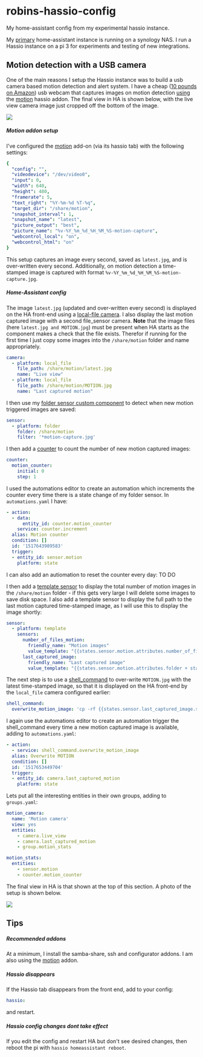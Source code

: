 # robins-hassio-config
My home-assistant config from my experimental hassio instance.

My [primary](https://github.com/robmarkcole/robins-homeassistant-config) home-assistant instance is running on a synology NAS. I run a Hassio instance on a pi 3 for experiments and testing of new integrations.

## Motion detection with a USB camera
One of the main reasons I setup the Hassio instance was to build a usb camera based motion detection and alert system. I have a cheap ([10 pounds on Amazon](https://www.amazon.co.uk/gp/product/B000Q3VECE/ref=oh_aui_detailpage_o02_s00?ie=UTF8&psc=1)) usb webcam that captures images on motion detection [using](https://community.home-assistant.io/t/usb-webcam-on-hassio/37297/7) the [motion](https://motion-project.github.io/) hassio addon. The final view in HA is shown below, with the live view camera image just cropped off the bottom of the image.

<img src="https://github.com/robmarkcole/robins-hassio-config/blob/master/images/HA_motion_camera_view.png">


##### Motion addon setup
I've configured the [motion](https://github.com/HerrHofrat/hassio-addons/tree/master/motion) add-on (via its hassio tab) with the following settings:

```yaml
{
  "config": "",
  "videodevice": "/dev/video0",
  "input": 0,
  "width": 640,
  "height": 480,
  "framerate": 5,
  "text_right": "%Y-%m-%d %T-%q",
  "target_dir": "/share/motion",
  "snapshot_interval": 1,
  "snapshot_name": "latest",
  "picture_output": "best",
  "picture_name": "%v-%Y_%m_%d_%H_%M_%S-motion-capture",
  "webcontrol_local": "on",
  "webcontrol_html": "on"
}
```
This setup captures an image every second, saved as ```latest.jpg```, and is over-written every second. Additionally, on motion detection a time-stamped image is captured with format ```%v-%Y_%m_%d_%H_%M_%S-motion-capture.jpg```.

##### Home-Assistant config
The image ```latest.jpg``` (updated and over-written every second) is displayed on the HA front-end using a [local-file camera](https://home-assistant.io/components/camera.local_file/). I also display the last motion captured image with a second file_sensor camera. **Note** that the image files (here ```latest.jpg and MOTION.jpg```) must be present when HA starts as the component makes a check that the file exists. Therefor if running for the first time I just copy some images into the ```/share/motion``` folder and name appropriately.

```yaml
camera:
  - platform: local_file
    file_path: /share/motion/latest.jpg
    name: "Live view"
  - platform: local_file
    file_path: /share/motion/MOTION.jpg
    name: "Last captured motion"
```
I then use my [folder sensor custom component](https://github.com/robmarkcole/HASS-folder-sensor) to detect when new motion triggered images are saved:

```yaml
sensor:
  - platform: folder
    folder: /share/motion
    filter: '*motion-capture.jpg'
```

I then add a [counter](https://home-assistant.io/components/counter/) to count the number of new motion captured images:

```yaml
counter:
  motion_counter:
    initial: 0
    step: 1
```
I used the automations editor to create an automation which increments the counter every time there is a state change of my folder sensor. In ```automations.yaml``` I have:

```yaml
- action:
  - data:
      entity_id: counter.motion_counter
    service: counter.increment
  alias: Motion counter
  condition: []
  id: '1517643989583'
  trigger:
  - entity_id: sensor.motion
    platform: state
```

I can also add an autiomation to reset the counter every day: TO DO

I then add a [template sensor](https://home-assistant.io/components/sensor.template/) to display the total number of motion images in the ```/share/motion``` folder - if this gets very large I will delete some images to save disk space. I also add a template sensor to display the full path to the last motion captured time-stamped image, as I will use this to display the image shortly:

```yaml
sensor:
  - platform: template
    sensors:
      number_of_files_motion:
        friendly_name: "Motion images"
        value_template: "{{states.sensor.motion.attributes.number_of_files}}"
      last_captured_image:
        friendly_name: "Last captured image"
        value_template: "{{states.sensor.motion.attributes.folder + states.sensor.motion.attributes.modified_file}}"
```

The next step is to use a [shell_command](https://home-assistant.io/components/shell_command/) to over-write ```MOTION.jpg``` with the latest time-stamped image, so that it is displayed on the HA front-end by the ```local_file``` camera configured earlier:

```yaml
shell_command:
  overwrite_motion_image: 'cp -rf {{states.sensor.last_captured_image.state}} /share/motion/MOTION.jpg'
```

I again use the automations editor to create an automation trigger the shell_command every time a new motion captured image is available, adding to ```automations.yaml```:
```yaml
- action:
  - service: shell_command.overwrite_motion_image
  alias: Overwrite MOTION
  condition: []
  id: '1517653449704'
  trigger:
  - entity_id: camera.last_captured_motion
    platform: state
```

Lets put all the interesting entities in their own groups, adding to ```groups.yaml```:
```yaml
motion_camera:
  name: 'Motion camera'
  view: yes
  entities:
    - camera.live_view
    - camera.last_captured_motion
    - group.motion_stats

motion_stats:
  entities:
    - sensor.motion
    - counter.motion_counter
```

The final view in HA is that shown at the top of this section. A photo of the setup is shown below.

<img src="https://github.com/robmarkcole/robins-hassio-config/blob/master/images/camera_setup.jpg">

## Tips
##### Recommended addons
At a minimum, I install the samba-share, ssh and configurator addons. I am also using the [motion](https://github.com/HerrHofrat/hassio-addons/tree/master/motion) addon.

##### Hassio disappears
If the Hassio tab disappears from the front end, add to your config:
```yaml
hassio:
```
and restart.

##### Hassio config changes dont take effect
If you edit the config and restart HA but don't see desired changes, then reboot the pi with ```hassio homeassistant reboot```.
